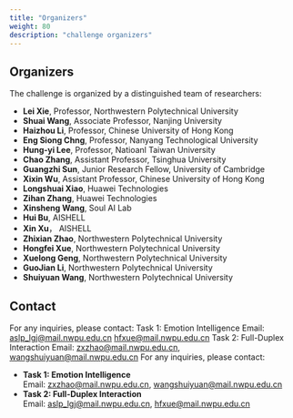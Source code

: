 ```yaml
---
title: "Organizers"
weight: 80
description: "challenge organizers"
---
```



## Organizers

The challenge is organized by a distinguished team of researchers:
- **Lei Xie**, Professor, Northwestern Polytechnical University
- **Shuai Wang**, Associate Professor, Nanjing University
- **Haizhou Li**, Professor, Chinese University of Hong Kong
- **Eng Siong Chng**, Professor, Nanyang Technological University
- **Hung-yi Lee**, Professor, Natioanl Taiwan University
- **Chao Zhang**, Assistant Professor, Tsinghua University
- **Guangzhi Sun**, Junior Research Fellow, University of Cambridge
- **Xixin Wu**, Assistant Professor, Chinese University of Hong Kong
- **Longshuai Xiao**, Huawei Technologies
- **Zihan Zhang**, Huawei Technologies
- **Xinsheng Wang**, Soul AI Lab
- **Hui Bu**, AISHELL
- **Xin Xu**， AISHELL
- **Zhixian Zhao**, Northwestern Polytechnical University
- **Hongfei Xue**, Northwestern Polytechnical University
- **Xuelong Geng**, Northwestern Polytechnical University
- **GuoJian Li**, Northwestern Polytechnical University
- **Shuiyuan Wang**, Northwestern Polytechnical University

## Contact

For any inquiries, please contact:
Task 1: Emotion Intelligence
Email: aslp_lgj@mail.nwpu.edu.cn hfxue@mail.nwpu.edu.cn
Task 2: Full-Duplex Interaction
Email: zxzhao@mail.nwpu.edu.cn, wangshuiyuan@mail.nwpu.edu.cn
For any inquiries, please contact:
- **Task 1: Emotion Intelligence**  
  Email: zxzhao@mail.nwpu.edu.cn, wangshuiyuan@mail.nwpu.edu.cn
- **Task 2: Full-Duplex Interaction**  
  Email: aslp_lgj@mail.nwpu.edu.cn, hfxue@mail.nwpu.edu.cn